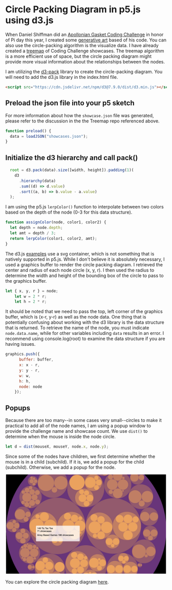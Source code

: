 # Circle Packing Diagram in p5.js using d3.js

When Daniel Shiffman did an [Apollonian Gasket Coding Challenge](https://thecodingtrain.com/challenges/182-apollonian-gasket) in honor of Pi day this year, I created some [generative art](https://github.com/kfahn22/Apollonian-Gasket) based of his code. You can also use the circle-packing algorithm is the visualize data. I have already created a [treemap](https://github.com/kfahn22/Treemap-of-Coding-Train-Challenges) of Coding Challenge showcases. The treemap algorithm is a more efficient use of space, but the circle packing diagram might provide more visual information about the relationships between the nodes.

I am utilizing the [d3-pack](https://d3js.org/d3-hierarchy/pack) library to create the circle-packing diagram. You will need to add the d3.js library in the index.html file.

```html
<script src="https://cdn.jsdelivr.net/npm/d3@7.9.0/dist/d3.min.js"></script>
```

## Preload the json file into your p5 sketch

For more information about how the `showcase.json` file was generated, please refer to the discussion in the the Treemap repo referenced above.

```JavaScript
function preload() {
  data = loadJSON("showcases.json");
}
```

## Initialize the d3 hierarchy and call pack()

```JavaScript
  root = d3.pack(data).size([width, height]).padding(1)(
    d3
      .hierarchy(data)
      .sum((d) => d.value)
      .sort((a, b) => b.value - a.value)
  );
```

I am using the p5.js `lerpColor()` function to interpolate between two colors based on the depth of the node (0-3 for this data structure).

```JavaScript
function assignColor(node, color1, color2) {
  let depth = node.depth;
  let amt = depth / 3;
  return lerpColor(color1, color2, amt);
}
```

The d3.js [examples](https://observablehq.com/@d3/pack-component) use a svg container, which is not something that is natively supported in p5.js. While I don't believe it is absolutely necessary, I used a graphics buffer to render the circle packing diagram. I retrieved the center and radius of each node circle (x, y, r). I then used the radius to determine the width and height of the bounding box of the circle to pass to the graphics buffer.

```JavaScript
let { x, y, r } = node;
    let w = 2 * r;
    let h = 2 * r;
```

It should be noted that we need to pass the top, left corner of the graphics buffer, which is (x-r, y-r) as well as the node data. One thing that is potentially confusing about working with the d3 library is the data structure that is returned. To retrieve the name of the node, you must indicate `node.data.name`, while for other variables including `data` results in an error. I recommend using console.log(root) to examine the data structure if you are having issues.

```JavaScript
graphics.push({
      buffer: buffer,
      x: x - r,
      y: y - r,
      w: w,
      h: h,
      node: node
    });
```

## Popups

Because there are too many--in some cases very small--circles to make it practical to add all of the node names, I am using a popup window to provide the challenge name and showcase count. We use `dist()` to determine when the mouse is inside the node circle.

```JavaScript
let d = dist(mouseX, mouseY, node.x, node.y);
```

Since some of the nodes have children, we first determine whether the mouse is in a child (subchild). If it is, we add a popup for the child (subchild). Otherwise, we add a popup for the node.

<p align="center"><img src="assets/depth.jpg" alt="Treemap of Coding Challenge showcases" width="500px"></p>

You can explore the circle packing diagram [here](https://editor.p5js.org/kfahn/full/gp7zqBB9D).
